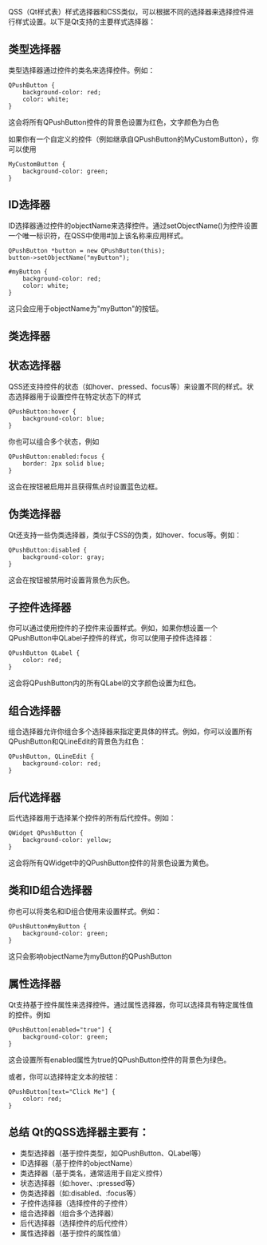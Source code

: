 QSS（Qt样式表）样式选择器和CSS类似，可以根据不同的选择器来选择控件进行样式设置。以下是Qt支持的主要样式选择器：

## 类型选择器
类型选择器通过控件的类名来选择控件。例如：
```
QPushButton {
    background-color: red;
    color: white;
}
```
这会将所有QPushButton控件的背景色设置为红色，文字颜色为白色

如果你有一个自定义的控件（例如继承自QPushButton的MyCustomButton），你可以使用
```
MyCustomButton {
    background-color: green;
}
```

## ID选择器
ID选择器通过控件的objectName来选择控件。通过setObjectName()为控件设置一个唯一标识符，在QSS中使用#加上该名称来应用样式。
```
QPushButton *button = new QPushButton(this);
button->setObjectName("myButton");

#myButton {
    background-color: red;
    color: white;
}
```
这只会应用于objectName为"myButton"的按钮。

## 类选择器

## 状态选择器
QSS还支持控件的状态（如hover、pressed、focus等）来设置不同的样式。状态选择器用于设置控件在特定状态下的样式
```
QPushButton:hover {
    background-color: blue;
}
```

你也可以组合多个状态，例如
```
QPushButton:enabled:focus {
    border: 2px solid blue;
}
```
这会在按钮被启用并且获得焦点时设置蓝色边框。

## 伪类选择器
Qt还支持一些伪类选择器，类似于CSS的伪类，如hover、focus等。例如：
```
QPushButton:disabled {
    background-color: gray;
}
```
这会在按钮被禁用时设置背景色为灰色。

## 子控件选择器
你可以通过使用控件的子控件来设置样式。例如，如果你想设置一个QPushButton中QLabel子控件的样式，你可以使用子控件选择器：
```
QPushButton QLabel {
    color: red;
}
```
这会将QPushButton内的所有QLabel的文字颜色设置为红色。

## 组合选择器
组合选择器允许你组合多个选择器来指定更具体的样式。例如，你可以设置所有QPushButton和QLineEdit的背景色为红色：
```
QPushButton, QLineEdit {
    background-color: red;
}
```

## 后代选择器
后代选择器用于选择某个控件的所有后代控件。例如：
```
QWidget QPushButton {
    background-color: yellow;
}
```
这会将所有QWidget中的QPushButton控件的背景色设置为黄色。

## 类和ID组合选择器
你也可以将类名和ID组合使用来设置样式。例如：
```
QPushButton#myButton {
    background-color: green;
}
```
这只会影响objectName为myButton的QPushButton

## 属性选择器
Qt支持基于控件属性来选择控件。通过属性选择器，你可以选择具有特定属性值的控件。例如
```
QPushButton[enabled="true"] {
    background-color: green;
}
```
这会设置所有enabled属性为true的QPushButton控件的背景色为绿色。

或者，你可以选择特定文本的按钮：
```
QPushButton[text="Click Me"] {
    color: red;
}
```

## 总结 Qt的QSS选择器主要有：
- 类型选择器（基于控件类型，如QPushButton、QLabel等）
- ID选择器（基于控件的objectName）
- 类选择器（基于类名，通常适用于自定义控件）
- 状态选择器（如:hover、:pressed等）
- 伪类选择器（如:disabled、:focus等）
- 子控件选择器（选择控件的子控件）
- 组合选择器（组合多个选择器）
- 后代选择器（选择控件的后代控件）
- 属性选择器（基于控件的属性值）